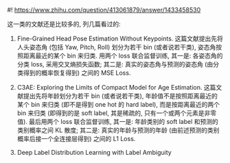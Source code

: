 #! https://www.zhihu.com/question/413061879/answer/1433458530

[comment]: <> (Answer URL: https://www.zhihu.com/question/413061879/answer/1433458530)
[comment]: <> (Question Title: 有顺序的多分类问题，有没有可以同时反映【预测置信度】和【预测分类与实际标签之间的距离】的损失函数？)
[comment]: <> (Author Name: 采石工)
[comment]: <> (Create Time: 2020-08-25 23:17:45)

这一类的文献还是比较多的, 列几篇看过的:

1) Fine-Grained Head Pose Estimation Without Keypoints. 这篇文献提出先将人头姿态角 (包括 Yaw, Pitch, Roll) 划分为若干 bin (或者说若干类), 姿态角按照距离最近的某个 bin 来归类. 用两个 loss 联合监督训练, 其一是: 各姿态角的分类 loss, 采用交叉熵损失函数; 其二是: 真实的姿态角与预测的姿态角 (由分类得到的概率恢复得到) 之间的 MSE Loss.

2) C3AE: Exploring the Limits of Compact Model for Age Estimation. 这篇文献提出先将年龄划分为若干 bin (或者说若干类), 年龄值不是按照距离最近的某个 bin 来归类 (即不是得到 one hot 的 hard label), 而是按距离最近的两个 bin 来归类 (即得到的是 soft label, 其是稀疏的, 只有一个或两个元素是非零值). 最后用两个 loss 联合监督训练, 其一是: 年龄类别的 soft label 和预测的类别概率之间 KL 散度; 其二是: 真实的年龄与预测的年龄 (由前述预测的类别概率后接一个全连接层得到) 之间的 L1 Loss.

3) Deep Label Distribution Learning with Label Ambiguity

